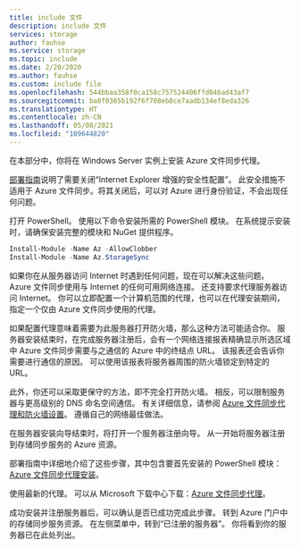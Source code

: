 ```yaml
---
title: include 文件
description: include 文件
services: storage
author: fauhse
ms.service: storage
ms.topic: include
ms.date: 2/20/2020
ms.author: fauhse
ms.custom: include file
ms.openlocfilehash: 544bbaa358f0ca158c757524406ffd046ad43af7
ms.sourcegitcommit: ba8f0365b192f6f708eb8ce7aadb134ef8eda326
ms.translationtype: HT
ms.contentlocale: zh-CN
ms.lasthandoff: 05/08/2021
ms.locfileid: "109644820"
---
```

在本部分中，你将在 Windows Server 实例上安装 Azure 文件同步代理。

[部署指南](../articles/storage/file-sync/file-sync-deployment-guide.md)说明了需要关闭“Internet Explorer 增强的安全性配置”。 此安全措施不适用于 Azure 文件同步。将其关闭后，可以对 Azure 进行身份验证，不会出现任何问题。

打开 PowerShell。 使用以下命令安装所需的 PowerShell 模块。 在系统提示安装时，请确保安装完整的模块和 NuGet 提供程序。

```powershell
Install-Module -Name Az -AllowClobber
Install-Module -Name Az.StorageSync
```

如果你在从服务器访问 Internet 时遇到任何问题，现在可以解决这些问题。 Azure 文件同步使用与 Internet 的任何可用网络连接。 还支持要求代理服务器访问 Internet。 你可以立即配置一个计算机范围的代理，也可以在代理安装期间，指定一个仅由 Azure 文件同步使用的代理。

如果配置代理意味着需要为此服务器打开防火墙，那么这种方法可能适合你。 服务器安装结束时，在完成服务器注册后，会有一个网络连接报表精确显示所选区域中 Azure 文件同步需要与之通信的 Azure 中的终结点 URL。 该报表还会告诉你需要进行通信的原因。 可以使用该报表将服务器周围的防火墙锁定到特定的 URL。

此外，你还可以采取更保守的方法，即不完全打开防火墙。 相反，可以限制服务器与更高级别的 DNS 命名空间通信。 有关详细信息，请参阅 [Azure 文件同步代理和防火墙设置](../articles/storage/file-sync/file-sync-firewall-and-proxy.md)。 遵循自己的网络最佳做法。

在服务器安装向导结束时，将打开一个服务器注册向导。 从一开始将服务器注册到存储同步服务的 Azure 资源。

部署指南中详细地介绍了这些步骤，其中包含要首先安装的 PowerShell 模块：[Azure 文件同步代理安装](../articles/storage/file-sync/file-sync-deployment-guide.md)。

使用最新的代理。 可以从 Microsoft 下载中心下载：[Azure 文件同步代理](https://aka.ms/AFS/agent "Azure 文件同步代理下载")。

成功安装并注册服务器后，可以确认是否已成功完成此步骤。 转到 Azure 门户中的存储同步服务资源。 在左侧菜单中，转到“已注册的服务器”。 你将看到你的服务器已在此处列出。
